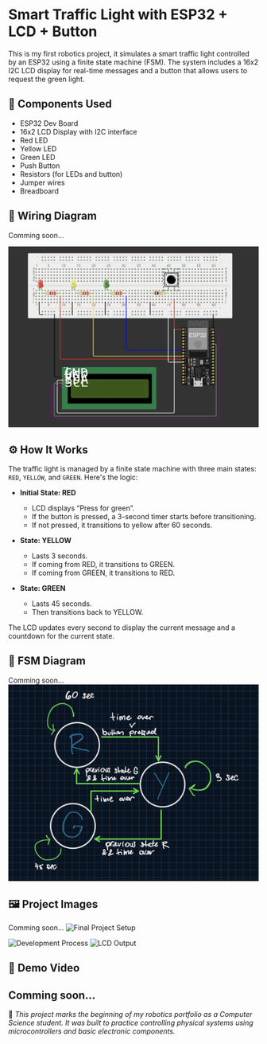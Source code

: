 # Smart Traffic Light with ESP32 + LCD + Button

This is my first robotics project, it simulates a smart traffic light controlled by an ESP32 using a finite state machine (FSM). The system includes a 16x2 I2C LCD display for real-time messages and a button that allows users to request the green light.

## 🚦 Components Used

- ESP32 Dev Board  
- 16x2 LCD Display with I2C interface  
- Red LED  
- Yellow LED  
- Green LED  
- Push Button  
- Resistors (for LEDs and button)  
- Jumper wires  
- Breadboard  

## 🔌 Wiring Diagram

Comming soon...
<!-- Replace with your actual diagram -->
![Wiring Diagram](wiring-diagram.png)

## ⚙️ How It Works

The traffic light is managed by a finite state machine with three main states: `RED`, `YELLOW`, and `GREEN`. Here's the logic:

- **Initial State: RED**
  - LCD displays “Press for green”.
  - If the button is pressed, a 3-second timer starts before transitioning.
  - If not pressed, it transitions to yellow after 60 seconds.

- **State: YELLOW**
  - Lasts 3 seconds.
  - If coming from RED, it transitions to GREEN.
  - If coming from GREEN, it transitions to RED.

- **State: GREEN**
  - Lasts 45 seconds.
  - Then transitions back to YELLOW.

The LCD updates every second to display the current message and a countdown for the current state.

## 🧠 FSM Diagram

<!-- You can replace this with a photo of your iPad notes -->
Comming soon...
![FSM Diagram](fsm-diagram.png)

## 🖼️ Project Images

<!-- Replace with actual photos -->
Comming soon...
![Final Project Setup](final-setup.jpg)
<!-- (optional) -->
![Development Process](process.jpg)
![LCD Output](lcd-screen.jpg)

## 🎥 Demo Video

<!-- Link to your hosted video -->
Comming soon...
---

📌 *This project marks the beginning of my robotics portfolio as a Computer Science student. It was built to practice controlling physical systems using microcontrollers and basic electronic components.*
